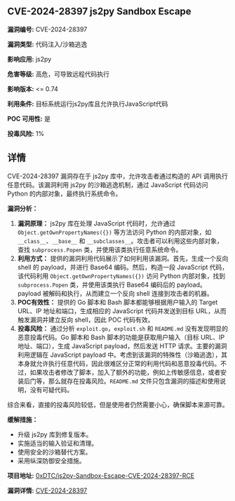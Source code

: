 ## CVE-2024-28397 js2py Sandbox Escape

**漏洞编号:** CVE-2024-28397

**漏洞类型:** 代码注入/沙箱逃逸

**影响应用:** js2py

**危害等级:** 高危，可导致远程代码执行

**影响版本:** <= 0.74

**利用条件:** 目标系统运行js2py库且允许执行JavaScript代码

**POC 可用性:** 是

**投毒风险:** 1%

## 详情

CVE-2024-28397 漏洞存在于 js2py 库中，允许攻击者通过构造的 API 调用执行任意代码。该漏洞利用 js2py 的沙箱逃逸机制，通过 JavaScript 代码访问 Python 的内部对象，最终执行系统命令。

**漏洞分析：**

1.  **漏洞原理：** js2py 库在处理 JavaScript 代码时，允许通过 `Object.getOwnPropertyNames({})` 等方法访问 Python 的内部对象，如 `__class__`、`__base__` 和 `__subclasses__`。攻击者可以利用这些内部对象，查找 `subprocess.Popen` 类，并使用该类执行任意系统命令。
2.  **利用方式：** 提供的漏洞利用代码展示了如何利用该漏洞。首先，生成一个反向 shell 的 payload，并进行 Base64 编码。然后，构造一段 JavaScript 代码，该代码利用 `Object.getOwnPropertyNames({})` 访问 Python 内部对象，找到 `subprocess.Popen` 类，并使用该类执行 Base64 编码后的 payload。payload 被解码和执行，从而建立一个反向 shell 连接到攻击者的机器。
3.  **POC有效性：** 提供的 Go 脚本和 Bash 脚本都能够根据用户输入的 Target URL、IP 地址和端口，生成相应的 JavaScript 代码并发送到目标 URL，从而触发漏洞并建立反向 shell，因此 POC 代码有效。
4.  **投毒风险：** 通过分析 `exploit.go`，`exploit.sh` 和 `README.md` 没有发现明显的恶意投毒代码。Go 脚本和 Bash 脚本的功能是获取用户输入（目标 URL、IP 地址、端口），生成 JavaScript payload，然后发送 HTTP 请求。主要的漏洞利用逻辑在 JavaScript payload 中。考虑到该漏洞的特殊性（沙箱逃逸），其本身就允许执行任意代码，因此很难区分正常的利用代码和恶意投毒代码。不过，如果攻击者修改了脚本，加入了额外的功能，例如上传敏感信息，或者安装后门等，那么就存在投毒风险。`README.md` 文件只包含漏洞的描述和使用说明，没有可疑代码。

   综合来看，直接的投毒风险较低，但是使用者仍然需要小心，确保脚本来源可靠。

**缓解措施：**

*   升级 js2py 库到修复版本。
*   实施适当的输入验证和清理。
*   使用安全的沙箱替代方案。
*   采用纵深防御安全措施。

**项目地址:** [0xDTC/js2py-Sandbox-Escape-CVE-2024-28397-RCE](https://github.com/0xDTC/js2py-Sandbox-Escape-CVE-2024-28397-RCE)

**漏洞详情:** [CVE-2024-28397](https://nvd.nist.gov/vuln/detail/CVE-2024-28397)